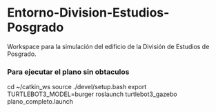 # Entorno-Division-Estudios-Posgrado
Workspace para la simulación del edificio de la División de Estudios de Posgrado.



### Para ejecutar el plano sin obtaculos 
cd ~/catkin_ws
source ./devel/setup.bash
export TURTLEBOT3_MODEL=burger
roslaunch turtlebot3_gazebo plano_completo.launch 
